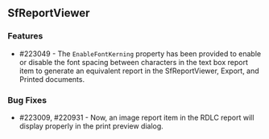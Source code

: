 ## SfReportViewer

### Features

* \#223049 - The `EnableFontKerning` property has been provided to enable or disable the font spacing between characters in the text box report item to generate an equivalent report in the SfReportViewer, Export, and Printed documents.

### Bug Fixes

* \#223009, \#220931 - Now, an image report item in the RDLC report will display properly in the print preview dialog.